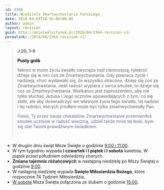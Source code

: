 ```yaml
---
id: 2366
title: Niedziela Zmartwychwstania Pańskiego
date: 2018-04-03T20:56:06+00:00
author: admin
layout: revision
guid: http://anielaolsztynek.pl/2018/04/2364-revision-v1/
permalink: /2018/04/2364-revision-v1/
---
```

> **J 20, 1-9**
> 
> <span style="color: #000000;"><b>Pusty grób</b></span>
> 
> Ilekroć w moim życiu światło zwycięża nad ciemnością, tylekroć dzieje się w nim coś ze Zmartwychwstania. Gdy powraca życie i nadzieja, choć wydawało się, że wszystko stracone, dzieje się coś ze Zmartwychwstania. Jeśli radość wypiera z serca smutek, to dzieje się coś ze Zmartwychwstania. Wielkanoc jest zaproszeniem, aby nie tylko słuchać Jezusa i Jego uczniów opowiadających o tym, co się stało, ale aby doświadczyć we własnym życiu tego światła, tej nadziei i tej radości, których źródłem może być tylko zmartwychwstały Pan.
> 
> <span style="color: #666699;">Panie, Ty przez swoje chwalebne Zmartwychwstanie przemieniłeś smutek uczniów w radość wieczną, udziel także mnie tej łaski, bym się stał Twoim prawdziwym świadkiem.</span>
> 
> &nbsp;

  * W drugim dniu świąt Msze Święte o godzinie <span style="text-decoration: underline;">9:00 i 11:00</span>.
  * W tym tygodniu wypada **I czwartek i I piątek i I sobota** kwietnia. W piątek przed południem odwiedziny chorych.
  * **Zmiana tajemnic różańcowych** w następną niedzielę po Mszy Świętej o godzinie <span style="text-decoration: underline;">9:00</span>.
  * W następną niedzielę wypada **Święto Miłosierdzia Bożego**, które rozpocznie 74 Tydzień Miłosierdzia.
  * <span style="text-decoration: underline;">W sobotę</span> Msza Święta połączona ze ślubem o godzinie <span style="text-decoration: underline;">15:00</span>.